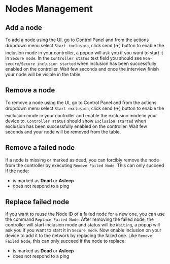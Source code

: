 # Nodes Management

## Add a node

To add a node using the UI, go to Control Panel and from the actions dropdown menu select `Start inclusion`, click send (:airplane:) button to enable the inclusion mode in your controller, a popup will ask you if you want to start it in `Secure mode`. In the `Controller status` text field you should see `Non-secure/Secure inclusion started` when inclusion has been successfully enabled on the controller. Wait few seconds and once the interview finish your node will be visible in the table.

## Remove a node

To remove a node using the UI, go to Control Panel and from the actions dropdown menu select `Start exclusion`, click send (:airplane:) button to enable the exclusion mode in your controller and enable the exclusion mode in your device to. `Controller status` should show `Exclusion started` when exclusion has been successfully enabled on the controller. Wait few seconds and your node will be removed from the table.

## Remove a failed node

If a node is missing or marked as dead, you can forcibly remove the node from the controller by executing `Remove Failed Node`. This can only succeed if the node:

- is marked as **Dead** or **Asleep**
- does not respond to a ping

## Replace failed node

If you want to reuse the Node ID of a failed node for a new one, you can use the command `Replace Failed Node`. After removing the failed node, the controller will start inclusion mode and status will be `Waiting`, a popup will ask you if you want to start it in `Secure mode`. Now enable inclusion on your device to add it to the network by replacing the failed one. Like `Remove Failed Node`, this can only succeed if the node to replace:

- is marked as **Dead** or **Asleep**
- does not respond to a ping
